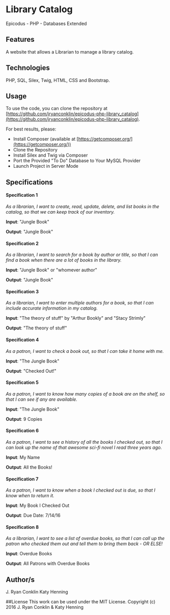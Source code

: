 # Library Catalog
Epicodus - PHP - Databases Extended

## Features
A website that allows a Librarian to manage a library catalog.

## Technologies

PHP, SQL, Silex, Twig, HTML, CSS and Bootstrap.

## Usage

To use the code, you can clone the repository at [https://github.com/jryanconklin/epicodus-php-library_catalog](https://github.com/jryanconklin/epicodus-php-library_catalog).

For best results, please:

- Install Composer (available at [https://getcomposer.org/](https://getcomposer.org/))
- Clone the Repository
- Install Silex and Twig via Composer
- Port the Provided "To Do" Database to Your MySQL Provider
- Launch Project in Server Mode

## Specifications

#### Specification 1 ####
*As a librarian, I want to create, read, update, delete, and list books in the catalog, so that we can keep track of our inventory.*

__Input__: "Jungle Book"

__Output__: "Jungle Book"

#### Specification 2 ####
*As a librarian, I want to search for a book by author or title, so that I can find a book when there are a lot of books in the library.*

__Input__: "Jungle Book" or "whomever author"

__Output__: "Jungle Book"

#### Specification 3 ####
*As a librarian, I want to enter multiple authors for a book, so that I can include accurate information in my catalog.*

__Input__: "The theory of stuff" by "Arthur Bookly" and "Stacy Strimly"

__Output__: "The theory of stuff"

#### Specification 4 ####
*As a patron, I want to check a book out, so that I can take it home with me.*

__Input__: "The Jungle Book"

__Output__: "Checked Out!"

#### Specification 5 ####
*As a patron, I want to know how many copies of a book are on the shelf, so that I can see if any are available.*

__Input__: "The Jungle Book"

__Output__: 9 Copies

#### Specification 6 ####
*As a patron, I want to see a history of all the books I checked out, so that I can look up the name of that awesome sci-fi novel I read three years ago.*

__Input__: My Name

__Output__: All the Books!

#### Specification 7 ####
*As a patron, I want to know when a book I checked out is due, so that I know when to return it.*

__Input__: My Book I Checked Out

__Output__: Due Date: 7/14/16

#### Specification 8 ####
*As a librarian, I want to see a list of overdue books, so that I can call up the patron who checked them out and tell them to bring them back - OR ELSE!*

__Input__: Overdue Books

__Output__: All Patrons with Overdue Books


## Author/s
J. Ryan Conklin
Katy Henning

##License
This work can be used under the MIT License.
Copyright (c) 2016 J. Ryan Conklin & Katy Henning
